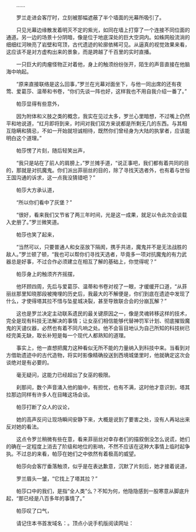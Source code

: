 　　……

　　罗兰走进会客厅时，立刻被那幅遮蔽了半个墙面的光幕所吸引了。

　　只见光幕边缘散发着明灭不定的紫光，如同在墙上打穿了一个连接不同位面的通道。另一边的场景十分阴暗，像是位于地底深处的巨大空洞内。如蛛网般流淌的细细红河映亮了岩壁和穹顶，古代遗迹的轮廓依稀可见。从逼真的视觉效果来看，这应该不是对方虚构出来的景象，而是跨越了千百里的实时直播。

　　一只巨大的肉瘤怪物正对着他，身上的触须纷纷张开，陌生的声音直接在他脑海中响起。

　　“原来直接联络是这么回事，”罗兰在光幕对面坐下，与他一同出席的还有夜莺、爱葛莎、温蒂和书卷，“你们先谈一阵也好，这样我也不用自我介绍一番了。”

　　帕莎显得有些意外，

　　因为附体和义肢之类的概念，我实在见过太多，罗兰心里暗想，不过嘴上仍然平和地说道，“红月即将到来，时间对我们双方来说都是所剩无几的东西。与其相互隐瞒和猜忌，不如一开始就坦诚相待，既然你们曾经身为大陆的执掌者，应该能明白这个道理。”

　　帕莎愣了片刻，随后轻笑出声，

　　“我只是站在了前人的肩膀上，”罗兰摊手道，“说正事吧，我们都有着共同的目的，那就是对抗魔鬼。你们派出菲丽丝的目的，除了寻找天选者外，也有着与世俗王国沟通的诉求，这一点我没猜错吧？”

　　帕莎大方承认道，

　　“所以你们看中了灰堡？”

　　“很好，看来我们又节省了两三年时间，光是这一成果，就足以令此次会谈载入史册了。”罗兰微笑道。

　　帕莎也笑了起来，

　　“当然可以，只要普通人和女巫放下隔阂，携手共进，魔鬼并不是无法战胜的敌人。”罗兰顿了顿，“我也可以帮你们寻找天选者，毕竟多一项对抗魔鬼的有力武器总是好事，不过合作必须建立在相互了解的基础上，你觉得呢？”

　　帕莎身上的触须齐齐摇摆，

　　他环顾四周，先后与爱葛莎、温蒂和书卷对视了一眼，才缓缓开口道，“从菲丽丝那里知晓那段被掩埋的历史后，我最大的不解便是，你们到底在遗迹中发现了什么，才使得塔其拉不惜与坠星城决裂，甚至导致联合会的分崩瓦解？”

　　这也是罗兰决定主动联系遗民的最关键原因之一，像是灵魂转移这样的技术，完全是现有科技无法解决的事情；让女巫们相信能够代替神罚军计划、彻底摧毁魔鬼的天谴仪器，必然也有着不同凡响之处。他不会盲目地认为自己所知的科技树已经完美无缺，取长补短是每一个现代人都熟知的道理。

　　事实上，他一直想把魔力这种看似无所不能的力量纳入到科技中来。当看到对方借助遗迹中的古代造物，将实时影像精确投送到西境城堡里时，他就确定这次会谈绝对是有必要的。

　　毫无疑问，这能力已经超出了女巫的极限。

　　刹那间，数个声音涌入他的脑中，有担忧，也有不满，这时他才意识到，塔其拉那边同样有许多人在目睹这场会谈。

　　帕莎打断了众人的议论，

　　她的高声反问让现场瞬间安静下来，大概是说到了要害之处，没有人再站出来反对她的看法。

　　这点令罗兰稍微有些在意，看来菲丽丝对幸存者们的描叙倒没怎么说谎，她们的确在一定程度上消去了阶级和地位的影响，不然不应该在这种大事情上临时起争执。不过总的来看，帕莎在她们之中依然有着极高的威望。

　　帕莎向会客厅垂落触须，似乎是在表达歉意，沉默了片刻后，她才接着说道，

　　罗兰眉头一皱，“它找上了塔其拉？”

　　帕莎口中的我们，是指“全人类”么？不知为何，他隐隐感到一股寒意从脚底升起，“那已经是八百多年的事情了。”

　　帕莎叹了口气，

　　请记住本书首发域名：。顶点小说手机版阅读网址：
